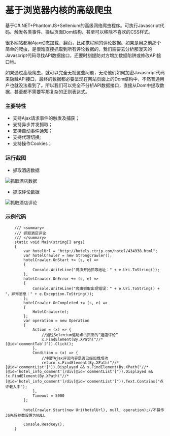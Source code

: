 # 基于浏览器内核的高级爬虫
基于C#.NET+PhantomJS+Sellenium的高级网络爬虫程序。可执行Javascript代码、触发各类事件、操纵页面Dom结构、甚至可以移除不喜欢的CSS样式。

很多网站都用Ajax动态加载、翻页，比如携程网的评论数据。如果是用之前那个简单的爬虫，是很难直接抓取到所有评论数据的，我们需要去分析那漫天的Javascript代码寻找API数据接口，还要时刻提防对方增加数据陷阱或修改API接口地。

如果通过高级爬虫，就可以完全无视这些问题，无论他们如何加密Javascript代码来隐藏API接口，最终的数据都必要呈现在网站页面上的Dom结构中，不然普通用户也就没法看到了。所以我们可以完全不分析API数据接口，直接从Dom中提取数据，甚至都不需要写那复杂的正则表达式。


### 主要特性

- 支持Ajax请求事件的触发及捕获；
- 支持异步并发抓取；
- 支持自动事件通知；
- 支持代理切换;
- 支持操作Cookies；


### 运行截图	

- 抓取酒店数据

![抓取酒店数据](https://github.com/coldicelion/Strong-Web-Crawler/blob/master/Wesley.Crawler.StrongCrawler/Resources/%E9%85%92%E5%BA%97%E8%AF%84%E8%AE%BA1.PNG)


- 抓取评论数据

![抓取酒店评论](
https://github.com/coldicelion/Strong-Web-Crawler/blob/master/Wesley.Crawler.StrongCrawler/Resources/%E9%85%92%E5%BA%97%E8%AF%84%E8%AE%BA2.PNG)


### 示例代码

        /// <summary>
        /// 抓取酒店评论
        /// </summary>
		static void Main(string[] args)
        {
            var hotelUrl = "http://hotels.ctrip.com/hotel/434938.html";
            var hotelCrawler = new StrongCrawler();
            hotelCrawler.OnStart += (s, e) =>
            {
                Console.WriteLine("爬虫开始抓取地址：" + e.Uri.ToString());
            };
            hotelCrawler.OnError += (s, e) =>
            {
                Console.WriteLine("爬虫抓取出现错误：" + e.Uri.ToString() + "，异常消息：" + e.Exception.ToString());
            };
            hotelCrawler.OnCompleted += (s, e) =>
            {
                HotelCrawler(e);
            };
            var operation = new Operation
            {
                Action = (x) => {
                    //通过Selenium驱动点击页面的“酒店评论”
                    x.FindElement(By.XPath("//*[@id='commentTab']")).Click();
                },
                Condition = (x) => {
                    //判断Ajax评论内容是否已经加载成功
                    return x.FindElement(By.XPath("//*[@id='commentList']")).Displayed && x.FindElement(By.XPath("//*[@id='hotel_info_comment']/div[@id='commentList']")).Displayed && !x.FindElement(By.XPath("//*[@id='hotel_info_comment']/div[@id='commentList']")).Text.Contains("点评载入中");
                },
                Timeout = 5000
            };

            hotelCrawler.Start(new Uri(hotelUrl), null, operation);//不操作JS先将参数设置为NULL

            Console.ReadKey();
        }

	


